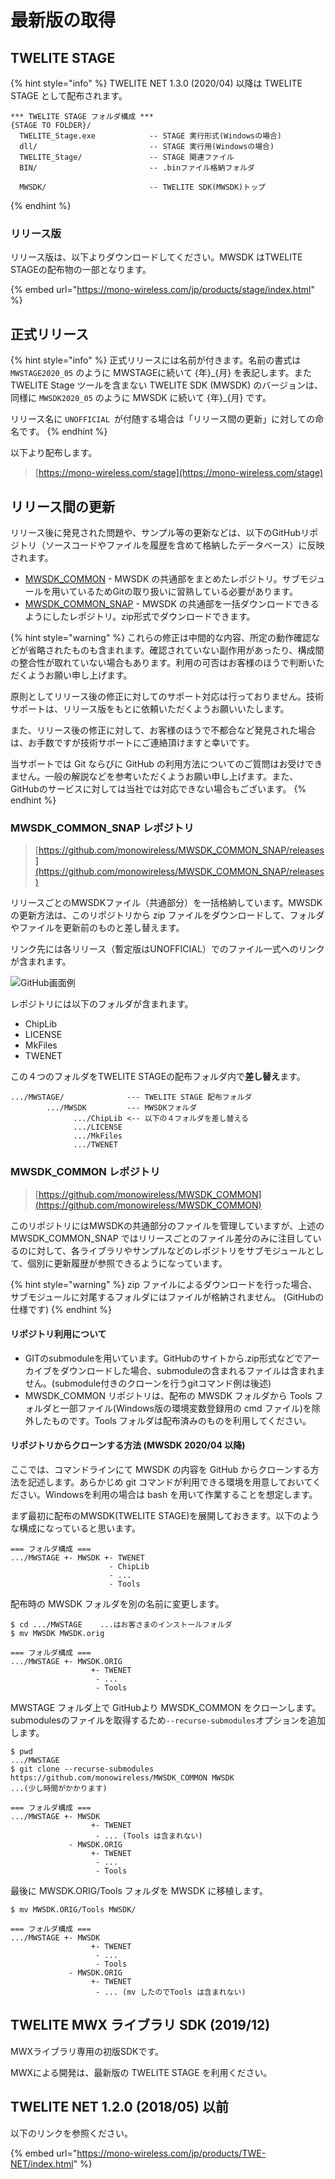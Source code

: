 # 最新版の取得

## TWELITE STAGE

{% hint style="info" %}
TWELITE NET 1.3.0 (2020/04) 以降は TWELITE STAGE として配布されます。

```
*** TWELITE STAGE フォルダ構成 ***
{STAGE TO FOLDER}/
  TWELITE_Stage.exe            -- STAGE 実行形式(Windowsの場合)
  dll/                         -- STAGE 実行用(Windowsの場合)
  TWELITE_Stage/               -- STAGE 関連ファイル
  BIN/                         -- .binファイル格納フォルダ
  
  MWSDK/                       -- TWELITE SDK(MWSDK)トップ
```
{% endhint %}



### リリース版

リリース版は、以下よりダウンロードしてください。MWSDK はTWELITE STAGEの配布物の一部となります。

{% embed url="https://mono-wireless.com/jp/products/stage/index.html" %}



## 正式リリース

{% hint style="info" %}
正式リリースには名前が付きます。名前の書式は `MWSTAGE2020_05` のように MWSTAGEに続いて {年}\_{月} を表記します。また TWELITE Stage ツールを含まない TWELITE SDK (MWSDK) のバージョンは、同様に `MWSDK2020_05` のように MWSDK に続いて  {年}\_{月} です。

リリース名に `UNOFFICIAL `が付随する場合は「リリース間の更新」に対しての命名です。
{% endhint %}

以下より配布します。

> [https://mono-wireless.com/stage](https://mono-wireless.com/stage)



## リリース間の更新

リリース後に発見された問題や、サンプル等の更新などは、以下のGitHubリポジトリ（ソースコードやファイルを履歴を含めて格納したデータベース）に反映されます。

* [MWSDK_COMMON](https://github.com/monowireless/MWSDK_COMMON) - MWSDK の共通部をまとめたレポジトリ。サブモジュールを用いているためGitの取り扱いに習熟している必要があります。
* [MWSDK_COMMON_SNAP](https://github.com/monowireless/MWSDK_COMMON_SNAP) - MWSDK の共通部を一括ダウンロードできるようにしたレポジトリ。zip形式でダウンロードできます。

{% hint style="warning" %}
これらの修正は中間的な内容、所定の動作確認などが省略されたものも含まれます。確認されていない副作用があったり、構成間の整合性が取れていない場合もあります。利用の可否はお客様のほうで判断いただくようお願い申し上げます。

原則としてリリース後の修正に対してのサポート対応は行っておりません。技術サポートは、リリース版をもとに依頼いただくようお願いいたします。

また、リリース後の修正に対して、お客様のほうで不都合など発見された場合は、お手数ですが技術サポートにご連絡頂けますと幸いです。

当サポートでは Git ならびに GitHub の利用方法についてのご質問はお受けできません。一般の解説などを参考いただくようお願い申し上げます。また、GitHubのサービスに対しては当社では対応できない場合もございます。
{% endhint %}



### MWSDK_COMMON_SNAP レポジトリ

> [https://github.com/monowireless/MWSDK_COMMON_SNAP/releases](https://github.com/monowireless/MWSDK_COMMON_SNAP/releases)

リリースごとのMWSDKファイル（共通部分）を一括格納しています。MWSDKの更新方法は、このリポジトリから zip ファイルをダウンロードして、フォルダやファイルを更新前のものと差し替えます。



リンク先には各リリース（暫定版はUNOFFICIAL）でのファイル一式へのリンクが含まれます。

![GitHub画面例](<../.gitbook/assets/image (55).png>)

レポジトリには以下のフォルダが含まれます。

* ChipLib
* LICENSE
* MkFiles
* TWENET

この４つのフォルダをTWELITE STAGEの配布フォルダ内で**差し替え**ます。

```
.../MWSTAGE/              --- TWELITE STAGE 配布フォルダ
        .../MWSDK         --- MWSDKフォルダ
              .../ChipLib <-- 以下の４フォルダを差し替える
              .../LICENSE
              .../MkFiles
              .../TWENET
```



### MWSDK_COMMON レポジトリ

> [https://github.com/monowireless/MWSDK_COMMON](https://github.com/monowireless/MWSDK_COMMON)

このリポジトリにはMWSDKの共通部分のファイルを管理していますが、上述の MWSDK_COMMON_SNAP ではリリースごとのファイル差分のみに注目しているのに対して、各ライブラリやサンプルなどのレポジトリをサブモジュールとして、個別に更新履歴が参照できるようになっています。

{% hint style="warning" %}
zip ファイルによるダウンロードを行った場合、サブモジュールに対尾するフォルダにはファイルが格納されません。 (GitHubの仕様です)
{% endhint %}



#### リポジトリ利用について

* GITのsubmoduleを用いています。GitHubのサイトから.zip形式などでアーカイブをダウンロードした場合、submoduleの含まれるファイルは含まれません。(submodule付きのクローンを行うgitコマンド例は後述)
* MWSDK_COMMON リポジトリは、配布の MWSDK フォルダから Tools フォルダと一部ファイル(Windows版の環境変数登録用の cmd ファイル)を除外したものです。Tools フォルダは配布済みのものを利用してください。



#### リポジトリからクローンする方法 (MWSDK 2020/04 以降)

ここでは、コマンドラインにて MWSDK の内容を GitHub からクローンする方法を記述します。あらかじめ git コマンドが利用できる環境を用意しておいてください。Windowsを利用の場合は bash を用いて作業することを想定します。



まず最初に配布のMWSDK(TWELITE STAGE)を展開しておきます。以下のような構成になっていると思います。

```
=== フォルダ構成 ===
.../MWSTAGE +- MWSDK +- TWENET
                      - ChipLib
                      - ...
                      - Tools               
```



配布時の MWSDK フォルダを別の名前に変更します。

```
$ cd .../MWSTAGE    ...はお客さまのインストールフォルダ
$ mv MWSDK MWSDK.orig

=== フォルダ構成 ===
.../MWSTAGE +- MWSDK.ORIG
                  +- TWENET
                   - ...
                   - Tools 
```



MWSTAGE フォルダ上で GitHubより MWSDK_COMMON をクローンします。submodulesのファイルを取得するため`--recurse-submodules`オプションを追加します。

```
$ pwd
.../MWSTAGE
$ git clone --recurse-submodules https://github.com/monowireless/MWSDK_COMMON MWSDK
...(少し時間がかかります)

=== フォルダ構成 ===
.../MWSTAGE +- MWSDK
                  +- TWENET
                   - ... (Tools は含まれない)
             - MWSDK.ORIG
                  +- TWENET
                   - ...
                   - Tools 
```



最後に MWSDK.ORIG/Tools フォルダを MWSDK に移植します。

```
$ mv MWSDK.ORIG/Tools MWSDK/

=== フォルダ構成 ===
.../MWSTAGE +- MWSDK
                  +- TWENET
                   - ...
                   - Tools 
             - MWSDK.ORIG
                  +- TWENET
                   - ... (mv したのでTools は含まれない)
```



## TWELITE MWX ライブラリ SDK (2019/12)

MWXライブラリ専用の初版SDKです。

MWXによる開発は、最新版の TWELITE STAGE を利用ください。



## TWELITE NET 1.2.0 (2018/05) 以前

以下のリンクを参照ください。

{% embed url="https://mono-wireless.com/jp/products/TWE-NET/index.html" %}

